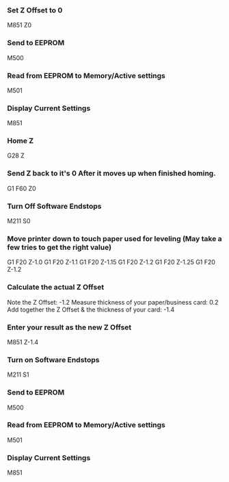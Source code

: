 ### Set Z Offset to 0
M851 Z0

### Send to EEPROM
M500

### Read from EEPROM to Memory/Active settings
M501

### Display Current Settings
M851

### Home Z
G28 Z

### Send Z back to it's 0 After it moves up when finished homing.
G1 F60 Z0

### Turn Off Software Endstops
M211 S0

### Move printer down to touch paper used for leveling (May take a few tries to get the right value)
G1 F20 Z-1.0
G1 F20 Z-1.1
G1 F20 Z-1.15
G1 F20 Z-1.2
G1 F20 Z-1.25
G1 F20 Z-1.2

### Calculate the actual Z Offset
Note the Z Offset: -1.2
Measure thickness of your paper/business card: 0.2
Add together the Z Offset & the thickness of your card: -1.4

### Enter your result as the new Z Offset
M851 Z-1.4

### Turn on Software Endstops
M211 S1

### Send to EEPROM
M500

### Read from EEPROM to Memory/Active settings
M501

### Display Current Settings
M851
